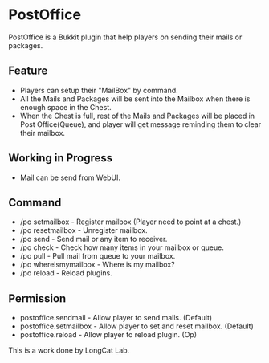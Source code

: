 PostOffice
===========

PostOffice is a Bukkit plugin that help players on sending their mails or packages.

Feature
-------------
- Players can setup their "MailBox" by command.
- All the Mails and Packages will be sent into the Mailbox when there is enough space in the Chest.
- When the Chest is full, rest of the Mails and Packages will be placed in Post Office(Queue), and player will get message reminding them to clear their mailbox.

Working in Progress
-------------
- Mail can be send from WebUI.

Command
-------------
- /po setmailbox - Register mailbox (Player need to point at a chest.)
- /po resetmailbox - Unregister mailbox.
- /po send <receiver> - Send mail or any item to receiver.
- /po check - Check how many items in your mailbox or queue.
- /po pull - Pull mail from queue to your mailbox.
- /po whereismymailbox - Where is my mailbox?
- /po reload - Reload plugins.

Permission
-------------
- postoffice.sendmail - Allow player to send mails. (Default)
- postoffice.setmailbox - Allow player to set and reset mailbox. (Default)
- postoffice.reload - Allow player to reload plugin. (Op)

This is a work done by LongCat Lab.